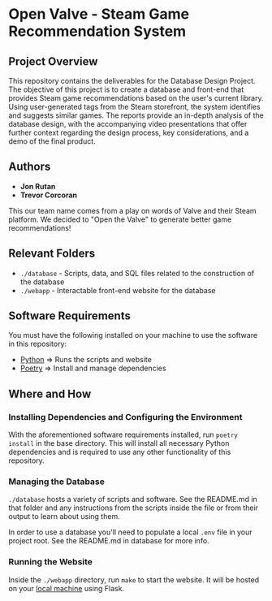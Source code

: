 # Open Valve - Steam Game Recommendation System

## Project Overview
This repository contains the deliverables for the Database Design Project. The objective of this project is to create a database and front-end that provides Steam game recommendations based on the user's current library.
Using user-generated tags from the Steam storefront, the system identifies and suggests similar games. The reports provide an in-depth analysis of the database design, with the accompanying video presentations that offer further context regarding the design process, key considerations, and a demo of the final product.

## Authors
- **Jon Rutan**
- **Trevor Corcoran**

This our team name comes from a play on words of Valve and their Steam platform. We decided to "Open the Valve" to generate
better game recommendations!

## Relevant Folders  
* `./database` - Scripts, data, and SQL files related to the construction of the database
* `./webapp` - Interactable front-end website for the database

## Software Requirements
You must have the following installed on your machine to use the software in this repository: 
* [Python](https://www.python.org/) => Runs the scripts and website
* [Poetry](https://python-poetry.org/) => Install and manage dependencies

## Where and How

### Installing Dependencies and Configuring the Environment
With the aforementioned software requirements installed, run `poetry install` in the base directory.
This will install all necessary Python dependencies and is required to use any other functionality of this repository.


### Managing the Database
`./database` hosts a variety of scripts and software. See the README.md in that folder and any instructions from the
scripts inside the file or from their output to learn about using them.
  
In order to use a database you'll need to populate a local `.env` file in your project root. See the README.md in database for more info.  

### Running the Website
Inside the `./webapp` directory, run `make` to start the website.
It will be hosted on your [local machine](http://localhost:5000) using Flask.

